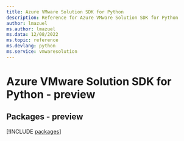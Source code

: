 ```yaml
---
title: Azure VMware Solution SDK for Python
description: Reference for Azure VMware Solution SDK for Python
author: lmazuel
ms.author: lmazuel
ms.data: 12/08/2022
ms.topic: reference
ms.devlang: python
ms.service: vmwaresolution
---
```

# Azure VMware Solution SDK for Python - preview
## Packages - preview
[!INCLUDE [packages](vmware-solution-index.md)]